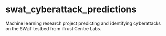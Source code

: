 # swat_cyberattack_predictions
Machine learning research project predicting and identifying cyberattacks on the SWaT testbed from iTrust Centre Labs.
